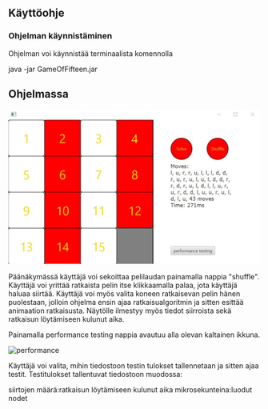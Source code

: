 ## Käyttöohje


### Ohjelman käynnistäminen
Ohjelman voi käynnistää terminaalista komennolla

java -jar GameOfFifteen.jar

## Ohjelmassa
![Päänäkymä](https://github.com/Birgitt4/TiraBK/blob/main/dokumentaatio/Kuvat/solved.jpg)

Päänäkymässä käyttäjä voi sekoittaa pelilaudan painamalla nappia "shuffle". Käyttäjä voi yrittää ratkaista pelin itse klikkaamalla palaa, jota käyttäjä haluaa siirtää. Käyttäjä voi myös valita koneen ratkaisevan pelin hänen puolestaan, jolloin ohjelma ensin ajaa ratkaisualgoritmin ja sitten esittää animaation ratkaisusta. Näytölle ilmestyy myös tiedot siirroista sekä ratkaisun löytämiseen kulunut aika.

Painamalla performance testing nappia avautuu alla olevan kaltainen ikkuna.

![performance]()

Käyttäjä voi valita, mihin tiedostoon testin tulokset tallennetaan ja sitten ajaa testit. Testitulokset tallentuvat tiedostoon muodossa:

siirtojen määrä:ratkaisun löytämiseen kulunut aika mikrosekunteina:luodut nodet

